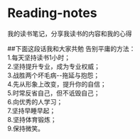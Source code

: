 # Reading-notes
我的读书笔记，分享我读书的内容和我的心得<br/>

##下面这段话我和大家共勉
告别平庸的方法：<br/>
1.每天坚持读书1小时；<br/>
2.坚持提升专业，成为专业权威；<br/>
3.战胜两个坏毛病--拖延与抱怨；<br/>
4.先从形象上改变，提升你的自信；<br/>
5.时常反省自己，但不诋毁自己；<br/>
6.向优秀的人学习；<br/>
7.坚持早睡早起；<br/>
8.坚持体育锻炼；<br/>
9.保持微笑。<br/>


